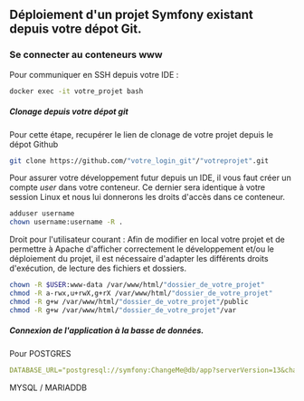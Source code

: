 ## Déploiement d'un projet Symfony existant depuis votre dépot Git.

### Se connecter au conteneurs www

Pour communiquer en SSH depuis votre IDE :
```bash
docker exec -it votre_projet bash
```

##### Clonage depuis votre dépot git
Pour cette étape, recupérer le lien de clonage de votre projet depuis le dépot Github
```bash
git clone https://github.com/"votre_login_git"/"votreprojet".git
```

Pour assurer votre développement futur depuis un IDE, il vous faut créer un compte _user_ dans votre conteneur. Ce dernier sera identique à votre session Linux et nous lui donnerons les droits d'accès dans ce conteneur.

```bash
adduser username
chown username:username -R .
```

Droit pour l'utilisateur courant :
Afin de modifier en local votre projet et de permettre à Apache d'afficher correctement le développement et/ou le déploiement du projet, il est nécessaire d'adapter les différents droits d'exécution, de lecture des fichiers et dossiers.

```bash
chown -R $USER:www-data /var/www/html/"dossier_de_votre_projet"
chmod -R a-rwx,u+rwX,g+rX /var/www/html/"dossier_de_votre_projet"
chmod -R g+w /var/www/html/"dossier_de_votre_projet"/public
chmod -R g+w /var/www/html/"dossier_de_votre_projet"/var
```

##### Connexion de l'application à la basse de données.  

Pour POSTGRES
```yaml
DATABASE_URL="postgresql://symfony:ChangeMe@db/app?serverVersion=13&charset=utf8"
```
MYSQL / MARIADDB

